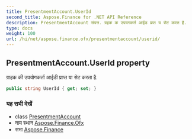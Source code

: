 ```yaml
---
title: PresentmentAccount.UserId
second_title: Aspose.Finance for .NET API Reference
description: PresentmentAccount संपत्त. ग्रहक क उपयगकर्त आईड प्रप्त य सेट करत है.
type: docs
weight: 100
url: /hi/net/aspose.finance.ofx/presentmentaccount/userid/
---
```

## PresentmentAccount.UserId property

ग्राहक की उपयोगकर्ता आईडी प्राप्त या सेट करता है.

```csharp
public string UserId { get; set; }
```

### यह सभी देखें

* class [PresentmentAccount](../)
* नाम स्थान [Aspose.Finance.Ofx](../../presentmentaccount/)
* सभा [Aspose.Finance](../../../)


